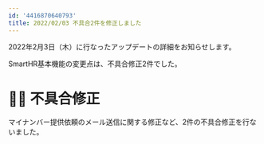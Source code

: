 ```yaml
---
id: '4416870640793'
title: 2022/02/03 不具合2件を修正しました
---
```

2022年2月3日（木）に行なったアップデートの詳細をお知らせします。

SmartHR基本機能の変更点は、不具合修正2件でした。

# 👨‍⚕️ 不具合修正

マイナンバー提供依頼のメール送信に関する修正など、2件の不具合修正を行ないました。
